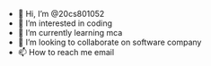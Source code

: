 - 👋 Hi, I’m @20cs801052
- 👀 I’m interested in coding
- 🌱 I’m currently learning mca
- 💞️ I’m looking to collaborate on software company
- 📫 How to reach me email

<!---
20cs801052/20cs801052 is a ✨ special ✨ repository because its `README.md` (this file) appears on your GitHub profile.
You can click the Preview link to take a look at your changes.
--->
